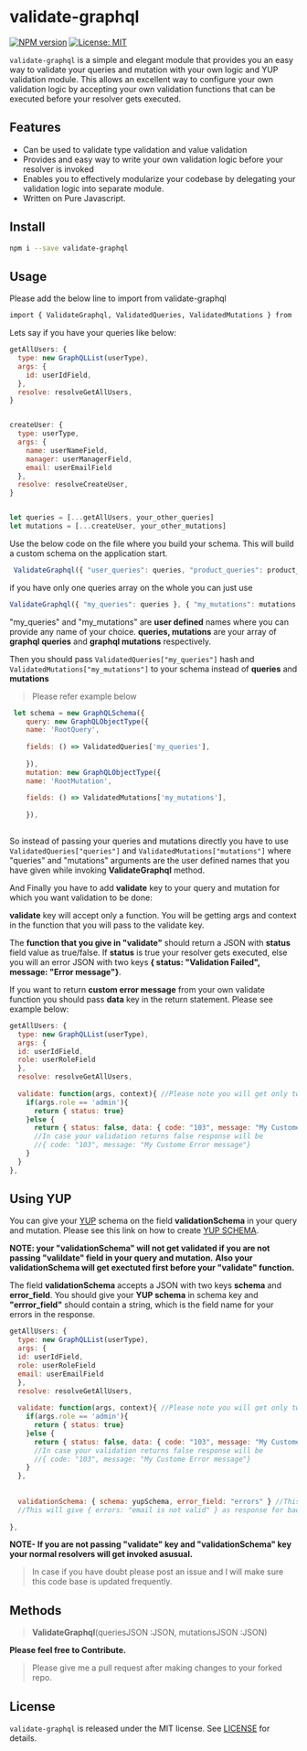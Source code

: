 <!-- <p align="center"><img src="https://validate-graphql.s3.amazonaws.com/ezgif.com-gif-maker+(1).gif" width="250" />
<img src="https://validate-graphql.s3.amazonaws.com/ezgif.com-gif-maker+(2).gif" width="250" /></p> -->

# validate-graphql
[![NPM version](https://img.shields.io/npm/v/validate-graphql.svg?style=popout-square)](https://www.npmjs.com/package/validate-graphql)
[![License: MIT](https://img.shields.io/github/license/ganeshcse2991/validate-graphql.svg)](https://opensource.org/licenses/MIT)

`validate-graphql` is a simple and elegant module that provides you an easy way to validate your queries and mutation with your own logic and YUP validation module.
This allows an excellent way to configure your own validation logic by accepting your own validation functions that can be executed before your resolver gets executed.

## Features
- Can be used to validate type validation and value validation
- Provides and easy way to write your own validation logic before your resolver is invoked
- Enables you to effectively modularize your codebase by delegating your validation logic into separate module.
- Written on Pure Javascript.

## Install
```sh
npm i --save validate-graphql
```
## Usage
Please add the below line to import from validate-graphql

```sh
import { ValidateGraphql, ValidatedQueries, ValidatedMutations } from 'validate-graphql';
```

Lets say if you have your queries like below:
```javascript
getAllUsers: {
  type: new GraphQLList(userType),
  args: {
  	id: userIdField,
  },
  resolve: resolveGetAllUsers,
}


createUser: {
  type: userType,
  args: {
  	name: userNameField,
	manager: userManagerField,
	email: userEmailField
  },
  resolve: resolveCreateUser,
}


let queries = [...getAllUsers, your_other_queries]
let mutations = [...createUser, your_other_mutations]
```
Use the below code on the file where you build your schema. This will build a custom schema on the application start.
```javascript
 ValidateGraphql({ "user_queries": queries, "product_queries": product_queries }, { "user_mutations": mutations }); 
 ```
 
 if you have only one queries array on the whole you can just use
 ```javascript
 ValidateGraphql({ "my_queries": queries }, { "my_mutations": mutations });
 ```
 "my_queries" and "my_mutations" are **user defined** names where you can provide any name of your choice.
 **queries, mutations** are your array of **graphql queries** and **graphql mutations** respectively.
 
 Then you should pass ```ValidatedQueries["my_queries"]``` hash and ```ValidatedMutations["my_mutations"]``` to your schema 
 instead of **queries** and **mutations**
 
> Please refer example below
```javascript
 let schema = new GraphQLSchema({
	query: new GraphQLObjectType({
	name: 'RootQuery',
	
	fields: () => ValidatedQueries['my_queries'], 
	
	}),
	mutation: new GraphQLObjectType({
	name: 'RootMutation',
	
	fields: () => ValidatedMutations['my_mutations'],
	
	}),
   
```
So instead of passing your queries and mutations directly you have to use ```ValidatedQueries["queries"]``` and 
```ValidatedMutations["mutations"]``` where "queries" and "mutations" arguments are the user defined names that you have given 
while invoking **ValidateGraphql** method.

And Finally you have to add **validate** key to your query and mutation for which you want validation to be done:

**validate** key will accept only a function. You will be getting args and context in the function that you will pass
to the validate key.

The **function that you give in "validate"** should return a JSON with **status** field value as true/false.
If **status** is true your resolver gets executed, else you will an error JSON with two keys **{ status: "Validation Failed", message: "Error message"}**.

If you want to return **custom error message** from your own validate function you should pass **data** key in the 
return statement. Please see example below:

```javascript
getAllUsers: {
  type: new GraphQLList(userType),
  args: {
  id: userIdField,
  role: userRoleField
  },
  resolve: resolveGetAllUsers,
  
  validate: function(args, context){ //Please note you will get only two arguments args and context
    if(args.role == 'admin'){
      return { status: true}
    }else {
      return { status: false, data: { code: "103", message: "My Custome Error message"}}
      //In case your validation returns false response will be
      //{ code: "103", message: "My Custome Error message"}
    }
  }
},
```

## Using YUP

You can give your [YUP](https://github.com/jquense/yup) schema on the field **validationSchema** in your query and mutation.
Please see this link on how to create [YUP SCHEMA](https://github.com/jquense/yup).

**NOTE: your "validationSchema"  will not get validated if you are not passing "valildate" field in your query and mutation.**
**Also your validationSchema will get exectuted first before your "validate" function.**

The field **validationSchema** accepts a JSON with two keys **schema** and **error_field**. You should give your **YUP schema** in schema key and **"errror_field"** should contain a string, which is the field name for your errors in the response.

```javascript
getAllUsers: {
  type: new GraphQLList(userType),
  args: {
  id: userIdField,
  role: userRoleField
  email: userEmailField
  },
  resolve: resolveGetAllUsers,
  
  validate: function(args, context){ //Please note you will get only two arguments args and context
    if(args.role == 'admin'){
      return { status: true}
    }else {
      return { status: false, data: { code: "103", message: "My Custome Error message"}}
      //In case your validation returns false response will be
      //{ code: "103", message: "My Custome Error message"}
    }
  },
  
  
  validationSchema: { schema: yupSchema, error_field: "errors" } //This will get executed before validate function
  //This will give { errors: "email is not valid" } as response for bad emails
  
},
```

**NOTE- If you are not passing "validate" key and "validationSchema" key your normal resolvers will get invoked asusual.**

>In case if you have doubt please post an issue and I will make sure this code base is updated frequently.

## Methods
> **ValidateGraphql**(queriesJSON :JSON, mutationsJSON :JSON)

**Please feel free to Contribute.**

>Please give me a pull request after making changes to your forked repo.

## License
`validate-graphql` is released under the MIT license. See [LICENSE](./LICENSE) for details.  
